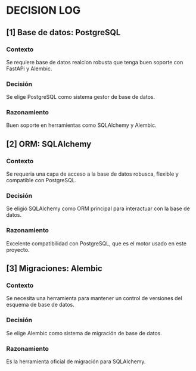 # DECISION LOG

## [1] Base de datos: PostgreSQL

### Contexto
Se requiere base de datos realcion robusta que tenga buen soporte con FastAPi y Alembic.

### Decisión
Se elige PostgreSQL como sistema gestor de base de datos.

### Razonamiento
Buen soporte en herramientas como SQLAlchemy y Alembic.

## [2] ORM: SQLAlchemy 

### Contexto
Se requeria una capa de acceso a la base de datos robusca, flexible y compatible con PostgreSQL.

### Decisión
Se eligió SQLAlchemy como ORM principal para interactuar con la base de datos.

### Razonamiento
Excelente compatibilidad con PostgreSQL, que es el motor usado en este proyecto.


## [3] Migraciones: Alembic 

### Contexto
Se necesita una herramienta para mantener un control de versiones del esquema de base de datos.

### Decisión
Se elige Alembic como sistema de migración de base de datos.

### Razonamiento
Es la herramienta oficial de migración para SQLAlchemy.
